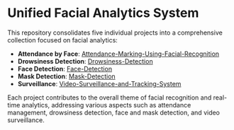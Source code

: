 # Unified Facial Analytics System

This repository consolidates five individual projects into a comprehensive collection focused on facial analytics:

- **Attendance by Face**: [Attendance-Marking-Using-Facial-Recognition](https://github.com/sarvanithin/Attendance-Marking-Using-Facial-Recognition-)
- **Drowsiness Detection**: [Drowsiness-Detection](https://github.com/sarvanithin/Drowsiness-Detection)
- **Face Detection**: [Face-Detection](https://github.com/sarvanithin/Face-Detection-)
- **Mask Detection**: [Mask-Detection](https://github.com/sarvanithin/mask-detection)
- **Surveillance**: [Video-Surveillance-and-Tracking-System](https://github.com/sarvanithin/Video-Surveillance-and-Tracking-System)

Each project contributes to the overall theme of facial recognition and real-time analytics, addressing various aspects such as attendance management, drowsiness detection, face and mask detection, and video surveillance.
